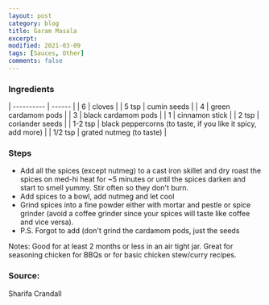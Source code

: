 ```yaml
---
layout: post
category: blog
title: Garam Masala
excerpt:
modified: 2021-03-09
tags: [Sauces, Other]
comments: false
---
```


### Ingredients

| ---------- | ------ |
| 6 | cloves |
| 5 tsp | cumin seeds |
| 4 | green cardamom pods |
| 3 | black cardamom pods |
| 1 | cinnamon stick |
| 2 tsp | coriander seeds |
| 1-2 tsp | black peppercorns (to taste, if you like it spicy, add more) |
| 1/2 tsp | grated nutmeg (to taste) |


### Steps
- Add all the spices (except nutmeg) to a cast iron skillet and dry roast the spices on med-hi heat for ~5 minutes or until the spices darken and start to smell yummy. Stir often so they don't burn. 
- Add spices to a bowl, add nutmeg and let cool
- Grind spices into a fine powder either with mortar and pestle or spice grinder (avoid a coffee grinder since your spices will taste like coffee and vice versa). 
- P.S. Forgot to add (don't grind the cardamom pods, just the seeds

Notes: Good for at least 2 months or less in an air tight jar. Great for seasoning chicken for BBQs or for basic chicken stew/curry recipes. 

### Source:
Sharifa Crandall
